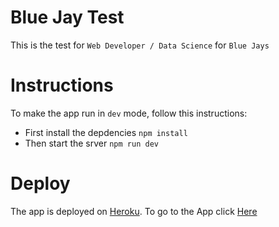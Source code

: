 # Blue Jay Test

This is the test for `Web Developer / Data Science` for `Blue Jays`

# Instructions

To make the app run in `dev` mode, follow this instructions:

* First install the depdencies `npm install`
* Then start the srver `npm run dev`


# Deploy

The app is deployed on [Heroku](https://heroku.com). To go to the App click [Here](https://blue-jay-test.herokuapp.com/)

